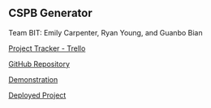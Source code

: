 ﻿## CSPB Generator

Team BIT: Emily Carpenter, Ryan Young, and Guanbo Bian

[Project Tracker - Trello](https://trello.com/b/zGOdTQy6/cspb-pathways)

[GitHub Repository](https://github.com/elcarpenter/CSPB-Pathways)

[Demonstration](https://github.com/elcarpenter/CSPB-Pathways/blob/622f90fc79f548b4a72fdfc7e52f1e7b4c2e4350/PathwayDemonstration.mp4)

[Deployed Project](https://cspb-pathways.herokuapp.com/index)
